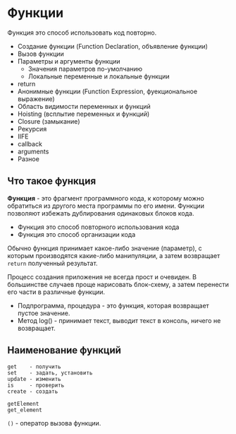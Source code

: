 # Функции
Функция это споcоб использовать код повторно.

- Создание функции (Function Declaration, объявление функции)
- Вызов функции
- Параметры и аргументы функции
    - Значения параметров по-умолчанию
    - Локальные переменные и локальные функции
- return
- Анонимные функции (Function Expression, фуекциональное выражение)
- Область видимости переменных и функций
- Hoisting (всплытие переменных и функций)
- Closure (замыкание)
- Рекурсия
- IIFE
- callback
- arguments
- Разное

## Что такое функция
**Функция** - это фрагмент программного кода, к которому можно обратиться из другого места программы по его имени. Функции позволяют избежать дублирования одинаковых блоков кода.

- Функция это способ повторного использования кода
- Функция это способ организации кода

Обычно функция принимает какое-либо значение (параметр), с которым производятся какие-либо манипуляции, а затем возвращает `return` полученный результат.

Процесс создания приложения не всегда прост и очевиден. В большинстве случаев проще нарисовать блок-схему, а затем перенести его части в различные функции.

- Подпрограмма, процедура - это функция, которая возвращает пустое значение.
- Метод log() - принимает текст, выводит текст в консоль, ничего не возвращает.

## Наименование функций
    get    - получить
    set    - задать, установить
    update - изменить
    is     - проверить
    create - создать

    getElement
    get_element

`()` - оператор вызова функции.
